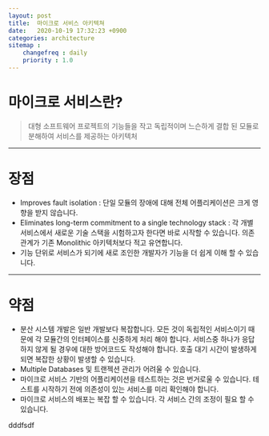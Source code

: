 ```yaml
---
layout: post
title:  마이크로 서비스 아키텍쳐 
date:   2020-10-19 17:32:23 +0900
categories: architecture
sitemap :
    changefreq : daily
    priority : 1.0
---
```


# 마이크로 서비스란?
>  대형 소프트웨어 프로젝트의 기능들을 작고 독립적이며 느슨하게 결합 된 모듈로 분해하여 서비스를 제공하는 아키텍처

<hr/>

# 장점

- Improves fault isolation : 단일 모듈의 장애에 대해 전체 어플리케이션은 크게 영향을 받지 않습니다.
- Eliminates long-term commitment to a single technology stack : 각 개별 서비스에서 새로운 기술 스택을 시험하고자 한다면 바로 시작할 수 있습니다. 의존 관계가 기존 Monolithic 아키텍처보다 적고 유연합니다.
- 기능 단위로 서비스가 되기에 새로 조인한 개발자가 기능을 더 쉽게 이해 할 수 있습니다.

<hr/>

# 약점
- 분산 시스템 개발은 일반 개발보다 복잡합니다. 모든 것이 독립적인 서비스이기 때문에 각 모듈간의 인터페이스를 신중하게 처리 해야 합니다. 서비스중 하나가 응답하지 않게 될 경우에 대한 방어코드도 작성해야 합니다. 호출 대기 시간이 발생하게 되면 복잡한 상황이 발생할 수 있습니다.
- Multiple Databases 및 트랜젝션 관리가 어려울 수 있습니다.
- 마이크로 서비스 기반의 어플리케이션을 테스트하는 것은 번거로울 수 있습니다. 테스트를 시작하기 전에 의존성이 있는 서비스를 미리 확인해야 합니다.
- 마이크로 서비스의 배포는 복잡 할 수 있습니다. 각 서비스 간의 조정이 필요 할 수 있습니다.

dddfsdf